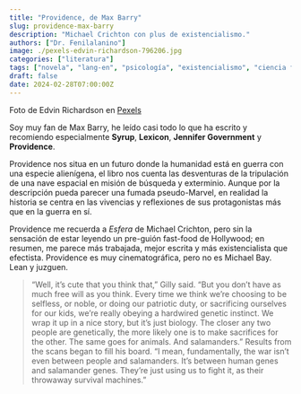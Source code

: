 ```yaml
---
title: "Providence, de Max Barry"
slug: providence-max-barry
description: "Michael Crichton con plus de existencialismo."
authors: ["Dr. Fenilalanino"]
image: ./pexels-edvin-richardson-796206.jpg
categories: ["literatura"]
tags: ["novela", "lang-en", "psicología", "existencialismo", "ciencia ficción"]
draft: false
date: 2024-02-28T07:00:00Z
---
```


<span class="attribution">Foto de Edvin Richardson en [Pexels](https://www.pexels.com/photo/space-shuttle-launch-during-nighttime-796206/)</span>

Soy muy fan de Max Barry, he leído casi todo lo que ha escrito y recomiendo especialmente **Syrup**, **Lexicon**, **Jennifer Government** y **Providence**.

Providence nos situa en un futuro donde la humanidad está en guerra con una especie alienígena, el libro nos cuenta las desventuras de la tripulación de una nave espacial en misión de búsqueda y exterminio. Aunque por la descripción pueda parecer una fumada pseudo-Marvel, en realidad la historia se centra en las vivencias y reflexiones de sus protagonistas más que en la guerra en sí.

Providence me recuerda a *Esfera* de Michael Crichton, pero sin la sensación de estar leyendo un pre-guión fast-food de Hollywood; en resumen, me parece más trabajada, mejor escrita y más existencialista que efectista. Providence es muy cinematográfica, pero no es Michael Bay. Lean y juzguen.


> “Well, it’s cute that you think that,” Gilly said. “But you don’t have as much free will as you think. Every time we think we’re choosing to be selfless, or noble, or doing our patriotic duty, or sacrificing ourselves for our kids, we’re really obeying a hardwired genetic instinct. We wrap it up in a nice story, but it’s just biology. The closer any two people are genetically, the more likely one is to make sacrifices for the other. The same goes for animals. And salamanders.” Results from the scans began to fill his board. “I mean, fundamentally, the war isn’t even between people and salamanders. It’s between human genes and salamander genes. They’re just using us to fight it, as their throwaway survival machines.”
